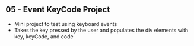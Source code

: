 ## 05 - Event KeyCode Project

- Mini project to test using keyboard events
- Takes the key pressed by the user and populates the div elements with key, keyCode, and code
